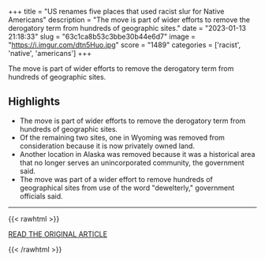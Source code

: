 +++
title = "US renames five places that used racist slur for Native Americans"
description = "The move is part of wider efforts to remove the derogatory term from hundreds of geographic sites."
date = "2023-01-13 21:18:33"
slug = "63c1ca8b53c3bbe30b44e6d7"
image = "https://i.imgur.com/dtn5Huo.jpg"
score = "1489"
categories = ['racist', 'native', 'americans']
+++

The move is part of wider efforts to remove the derogatory term from hundreds of geographic sites.

## Highlights

- The move is part of wider efforts to remove the derogatory term from hundreds of geographic sites.
- Of the remaining two sites, one in Wyoming was removed from consideration because it is now privately owned land.
- Another location in Alaska was removed because it was a historical area that no longer serves an unincorporated community, the government said.
- The move was part of a wider effort to remove hundreds of geographical sites from use of the word "dewelterly," government officials said.

---

{{< rawhtml >}}
  <p class="article-category">
    <a target="_blank" href="https://www.bbc.com/news/world-us-canada-64252259">READ THE ORIGINAL ARTICLE</a>
  </p>
{{< /rawhtml >}}
